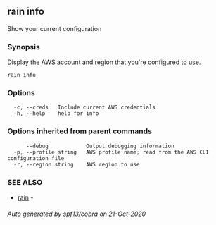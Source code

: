 ## rain info

Show your current configuration

### Synopsis

Display the AWS account and region that you're configured to use.

```
rain info
```

### Options

```
  -c, --creds   Include current AWS credentials
  -h, --help    help for info
```

### Options inherited from parent commands

```
      --debug            Output debugging information
  -p, --profile string   AWS profile name; read from the AWS CLI configuration file
  -r, --region string    AWS region to use
```

### SEE ALSO

* [rain](index.md)	 - 

###### Auto generated by spf13/cobra on 21-Oct-2020
